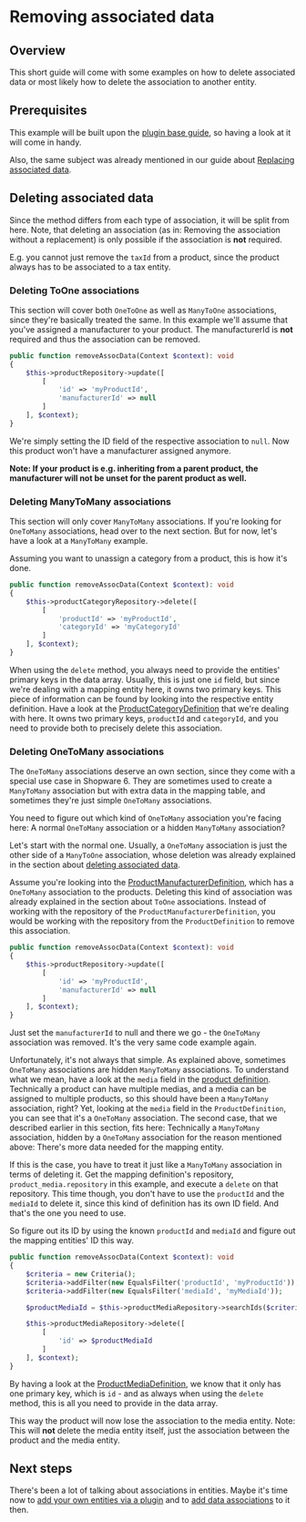 # Removing associated data

## Overview

This short guide will come with some examples on how to delete associated data or most likely how to delete the association to another entity.

## Prerequisites

This example will be built upon the [plugin base guide](../../plugin-base-guide.md), so having a look at it will come in handy.

Also, the same subject was already mentioned in our guide about [Replacing associated data](./replacing-associated-data.md).

## Deleting associated data

Since the method differs from each type of association, it will be split from here. Note, that deleting an association \(as in: Removing the association without a replacement\) is only possible if the association is **not** required.

E.g. you cannot just remove the `taxId` from a product, since the product always has to be associated to a tax entity.

### Deleting ToOne associations

This section will cover both `OneToOne` as well as `ManyToOne` associations, since they're basically treated the same. In this example we'll assume that you've assigned a manufacturer to your product. The manufacturerId is **not** required and thus the association can be removed.

```php
public function removeAssocData(Context $context): void
{
    $this->productRepository->update([
        [
            'id' => 'myProductId',
            'manufacturerId' => null
        ]
    ], $context);
}
```

We're simply setting the ID field of the respective association to `null`. Now this product won't have a manufacturer assigned anymore.

**Note: If your product is e.g. inheriting from a parent product, the manufacturer will not be unset for the parent product as well.**

### Deleting ManyToMany associations

This section will only cover `ManyToMany` associations. If you're looking for `OneToMany` associations, head over to the next section. But for now, let's have a look at a `ManyToMany` example.

Assuming you want to unassign a category from a product, this is how it's done.

```php
public function removeAssocData(Context $context): void
{
    $this->productCategoryRepository->delete([
        [
            'productId' => 'myProductId',
            'categoryId' => 'myCategoryId'
        ]
    ], $context);
}
```

When using the `delete` method, you always need to provide the entities' primary keys in the data array. Usually, this is just one `id` field, but since we're dealing with a mapping entity here, it owns two primary keys. This piece of information can be found by looking into the respective entity definition. Have a look at the [ProductCategoryDefinition](https://github.com/shopware/platform/blob/v6.3.4.1/src/Core/Content/Product/Aggregate/ProductCategory/ProductCategoryDefinition.php#L37-L41) that we're dealing with here. It owns two primary keys, `productId` and `categoryId`, and you need to provide both to precisely delete this association.

### Deleting OneToMany associations

The `OneToMany` associations deserve an own section, since they come with a special use case in Shopware 6. They are sometimes used to create a `ManyToMany` association but with extra data in the mapping table, and sometimes they're just simple `OneToMany` associations.

You need to figure out which kind of `OneToMany` association you're facing here: A normal `OneToMany` association or a hidden `ManyToMany` association?

Let's start with the normal one. Usually, a `OneToMany` association is just the other side of a `ManyToOne` association,
whose deletion was already explained in the section about [deleting associated data](./deleting-associated-data.md).

Assume you're looking into the [ProductManufacturerDefinition](https://github.com/shopware/platform/blob/master/src/Core/Content/Product/Aggregate/ProductManufacturer/ProductManufacturerDefinition.php), which has a `OneToMany` association to the products. Deleting this kind of association was already explained in the section about `ToOne` associations. Instead of working with the repository of the `ProductManufacturerDefinition`, you would be working with the repository from the `ProductDefinition` to remove this association.

```php
public function removeAssocData(Context $context): void
{
    $this->productRepository->update([
        [
            'id' => 'myProductId',
            'manufacturerId' => null
        ]
    ], $context);
}
```

Just set the `manufacturerId` to null and there we go - the `OneToMany` association was removed. It's the very same code example again.

Unfortunately, it's not always that simple. As explained above, sometimes `OneToMany` associations are hidden `ManyToMany` associations. To understand what we mean, have a look at the `media` field in the [product definition](https://github.com/shopware/platform/blob/v6.3.4.0/src/Core/Content/Product/ProductDefinition.php#L210-L211). Technically a product can have multiple medias, and a media can be assigned to multiple products, so this should have been a `ManyToMany` association, right? Yet, looking at the `media` field in the `ProductDefinition`, you can see that it's a `OneToMany` association. The second case, that we described earlier in this section, fits here: Technically a `ManyToMany` association, hidden by a `OneToMany` association for the reason mentioned above: There's more data needed for the mapping entity.

If this is the case, you have to treat it just like a `ManyToMany` association in terms of deleting it. Get the mapping definition's repository, `product_media.repository` in this example, and execute a `delete` on that repository. This time though, you don't have to use the `productId` and the `mediaId` to delete it, since this kind of definition has its own ID field. And that's the one you need to use.

So figure out its ID by using the known `productId` and `mediaId` and figure out the mapping entities' ID this way.

```php
public function removeAssocData(Context $context): void
{
    $criteria = new Criteria();
    $criteria->addFilter(new EqualsFilter('productId', 'myProductId'));
    $criteria->addFilter(new EqualsFilter('mediaId', 'myMediaId'));

    $productMediaId = $this->productMediaRepository->searchIds($criteria, $context)->firstId();

    $this->productMediaRepository->delete([
        [
            'id' => $productMediaId
        ]
    ], $context);
}
```

By having a look at the [ProductMediaDefinition](https://github.com/shopware/platform/blob/v6.3.4.1/src/Core/Content/Product/Aggregate/ProductMedia/ProductMediaDefinition.php), we know that it only has one primary key, which is `id` - and as always when using the `delete` method, this is all you need to provide in the data array.

This way the product will now lose the association to the media entity. Note: This will **not** delete the media entity itself, just the association between the product and the media entity.

## Next steps

There's been a lot of talking about associations in entities.
Maybe it's time now to [add your own entities via a plugin](./add-custom-complex-data.md) and to [add data associations](./add-data-associations.md) to it then.


